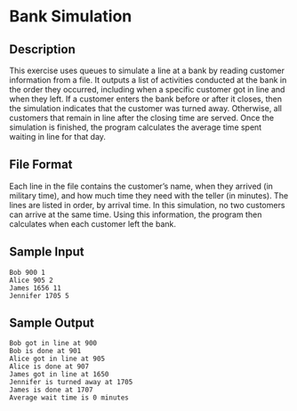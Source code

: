 # Bank Simulation

## Description
This exercise uses queues to simulate a line at a bank by reading customer information from a file. It outputs a list of activities 
conducted at the bank in the order they occurred, including when a specific customer got in line and when they left. If a customer 
enters the bank before or after it closes, then the simulation indicates that the customer was turned away. Otherwise, all customers 
that remain in line after the closing time are served. Once the simulation is finished, the program calculates the average time spent waiting 
in line for that day.

## File Format
Each line in the file contains the customer’s name, when they arrived (in military time), and how much time they need with the teller (in minutes). 
The lines are listed in order, by arrival time. In this simulation, no two customers can arrive at the same time. Using this information, 
the program then calculates when each customer left the bank. 

## Sample Input
```
Bob 900 1 
Alice 905 2 
James 1656 11 
Jennifer 1705 5
```

## Sample Output
```
Bob got in line at 900
Bob is done at 901
Alice got in line at 905
Alice is done at 907
James got in line at 1650
Jennifer is turned away at 1705
James is done at 1707
Average wait time is 0 minutes
```
